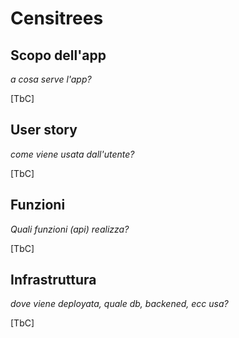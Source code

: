 # Censitrees

## Scopo dell'app

*a cosa serve l'app?*

[TbC]

## User story

*come viene usata dall'utente?*

[TbC]

## Funzioni

*Quali funzioni (api) realizza?*

[TbC]

## Infrastruttura

*dove viene deployata, quale db, backened, ecc usa?*

[TbC]
